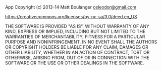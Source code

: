 App Copyright (c) 2013-14 Matt Boulanger <celeodor@gmail.com>

https://creativecommons.org/licenses/by-nc-sa/3.0/deed.en_US

THE SOFTWARE IS PROVIDED "AS IS", WITHOUT WARRANTY OF ANY KIND, EXPRESS OR 
IMPLIED, INCLUDING BUT NOT LIMITED TO THE WARRANTIES OF MERCHANTABILITY, 
FITNESS FOR A PARTICULAR PURPOSE AND NONINFRINGEMENT. IN NO EVENT SHALL 
THE AUTHORS OR COPYRIGHT HOLDERS BE LIABLE FOR ANY CLAIM, DAMAGES OR OTHER 
LIABILITY, WHETHER IN AN ACTION OF CONTRACT, TORT OR OTHERWISE, ARISING 
FROM, OUT OF OR IN CONNECTION WITH THE SOFTWARE OR THE USE OR OTHER 
DEALINGS IN THE SOFTWARE.
